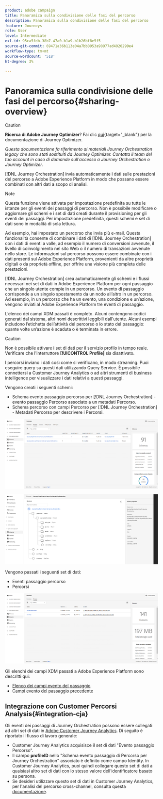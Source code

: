 ```yaml
---
product: adobe campaign
title: Panoramica sulla condivisione delle fasi del percorso
description: Panoramica sulla condivisione delle fasi del percorso
feature: Journeys
role: User
level: Intermediate
exl-id: 95ca5fdb-38b7-47a0-b1a9-b1b26bf8e5f5
source-git-commit: 69471a36b113e04a7bb0953a90977ad4020299e4
workflow-type: tm+mt
source-wordcount: '518'
ht-degree: 3%

---
```


# Panoramica sulla condivisione delle fasi del percorso{#sharing-overview}


>[!CAUTION]
>
>**Ricerca di Adobe Journey Optimizer**? Fai clic [qui](https://experienceleague.adobe.com/it/docs/journey-optimizer/using/ajo-home){target="_blank"} per la documentazione di Journey Optimizer.
>
>
>_Questa documentazione fa riferimento ai materiali Journey Orchestration legacy che sono stati sostituiti da Journey Optimizer. Contatta il team del tuo account in caso di domande sull&#39;accesso a Journey Orchestration o Journey Optimizer._


[!DNL Journey Orchestration] invia automaticamente i dati sulle prestazioni del percorso a Adobe Experience Platform in modo che possano essere combinati con altri dati a scopo di analisi.

>[!NOTE]
>
>Questa funzione viene attivata per impostazione predefinita su tutte le istanze per gli eventi dei passaggi di percorso. Non è possibile modificare o aggiornare gli schemi e i set di dati creati durante il provisioning per gli eventi dei passaggi. Per impostazione predefinita, questi schemi e set di dati sono in modalità di sola lettura.

Ad esempio, hai impostato un percorso che invia più e-mail. Questa funzionalità consente di combinare i dati di [!DNL Journey Orchestration] con i dati di eventi a valle, ad esempio il numero di conversioni avvenute, il livello di coinvolgimento nel sito Web o il numero di transazioni avvenute nello store. Le informazioni sul percorso possono essere combinate con i dati presenti sul Adobe Experience Platform, provenienti da altre proprietà digitali o da proprietà offline, per offrire una visione più completa delle prestazioni.

[!DNL Journey Orchestration] crea automaticamente gli schemi e i flussi necessari nei set di dati in Adobe Experience Platform per ogni passaggio che un singolo utente compie in un percorso. Un evento di passaggio corrisponde a un singolo spostamento da un nodo all’altro in un percorso. Ad esempio, in un percorso che ha un evento, una condizione e un’azione, vengono inviati al Adobe Experience Platform tre eventi di passaggio.

L’elenco dei campi XDM passati è completo. Alcuni contengono codici generati dal sistema, altri nomi descrittivi leggibili dall&#39;utente. Alcuni esempi includono l’etichetta dell’attività del percorso o lo stato del passaggio: quante volte un’azione è scaduta o è terminata in errore.

>[!CAUTION]
>
>Non è possibile attivare i set di dati per il servizio profilo in tempo reale. Verificare che l&#39;interruttore **[!UICONTROL Profile]** sia disattivato.

I percorsi inviano i dati così come si verificano, in modo streaming. Puoi eseguire query su questi dati utilizzando Query Service. È possibile connettersi a Customer Journey Analytics o ad altri strumenti di business intelligence per visualizzare i dati relativi a questi passaggi.

Vengono creati i seguenti schemi:

* Schema evento passaggio percorso per [!DNL Journey Orchestration] - evento passaggio Percorso associato a un metadati Percorso.
* Schema percorso con campi Percorso per [!DNL Journey Orchestration] - Metadati Percorso per descrivere i Percorsi.

![](../assets/sharing1.png)

![](../assets/sharing2.png)

Vengono passati i seguenti set di dati:

* Eventi passaggio percorso
* Percorsi

![](../assets/sharing3.png)

Gli elenchi dei campi XDM passati a Adobe Experience Platform sono descritti qui:

* [Elenco dei campi evento del passaggio](../building-journeys/sharing-field-list.md)
* [Campi evento del passaggio precedente](../building-journeys/sharing-legacy-fields.md)


## Integrazione con Customer Percorsi Analysis{#integration-cja}

Gli eventi dei passaggi di Journey Orchestration possono essere collegati ad altri set di dati in [Adobe Customer Journey Analytics](https://experienceleague.adobe.com/docs/analytics-platform/using/cja-overview/cja-overview.html?lang=it). Di seguito è riportato il flusso di lavoro generale:

* Customer Journey Analytics acquisisce il set di dati &quot;Evento passaggio Percorso&quot;.
* Il campo **profileID** nello &quot;Schema evento passaggio di Percorso per Journey Orchestration&quot; associato è definito come campo Identity. In Customer Journey Analytics, puoi quindi collegare questo set di dati a qualsiasi altro set di dati con lo stesso valore dell’identificatore basato su persona.
* Se desideri utilizzare questo set di dati in Customer Journey Analytics, per l&#39;analisi del percorso cross-channel, consulta questa [documentazione](https://experienceleague.adobe.com/docs/analytics-platform/using/cja-usecases/cross-channel.html).
